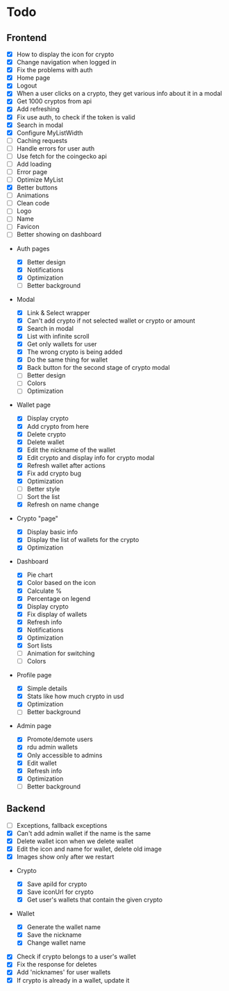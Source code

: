 # Todo

## Frontend

- [x] How to display the icon for crypto
- [x] Change navigation when logged in
- [x] Fix the problems with auth
- [x] Home page
- [x] Logout
- [x] When a user clicks on a crypto, they get various info about it in a modal
- [x] Get 1000 cryptos from api
- [x] Add refreshing
- [x] Fix use auth, to check if the token is valid
- [x] Search in modal
- [x] Configure MyListWidth
- [ ] Caching requests
- [ ] Handle errors for user auth
- [ ] Use fetch for the coingecko api
- [ ] Add loading
- [ ] Error page
- [ ] Optimize MyList
- [x] Better buttons
- [ ] Animations
- [ ] Clean code
- [ ] Logo
- [ ] Name
- [ ] Favicon
- [ ] Better showing on dashboard

- Auth pages

  - [x] Better design
  - [x] Notifications
  - [x] Optimization
  - [ ] Better background

- Modal

  - [x] Link & Select wrapper
  - [x] Can't add crypto if not selected wallet or crypto or amount
  - [x] Search in modal
  - [x] List with infinite scroll
  - [x] Get only wallets for user
  - [x] The wrong crypto is being added
  - [x] Do the same thing for wallet
  - [x] Back button for the second stage of crypto modal
  - [ ] Better design
  - [ ] Colors
  - [ ] Optimization

- Wallet page

  - [x] Display crypto
  - [x] Add crypto from here
  - [x] Delete crypto
  - [x] Delete wallet
  - [x] Edit the nickname of the wallet
  - [x] Edit crypto and display info for crypto modal
  - [x] Refresh wallet after actions
  - [x] Fix add crypto bug
  - [x] Optimization
  - [ ] Better style
  - [ ] Sort the list
  - [x] Refresh on name change

- Crypto "page"

  - [x] Display basic info
  - [x] Display the list of wallets for the crypto
  - [x] Optimization

- Dashboard

  - [x] Pie chart
  - [x] Color based on the icon
  - [x] Calculate %
  - [x] Percentage on legend
  - [x] Display crypto
  - [x] Fix display of wallets
  - [x] Refresh info
  - [x] Notifications
  - [x] Optimization
  - [x] Sort lists
  - [ ] Animation for switching
  - [ ] Colors

- Profile page

  - [x] Simple details
  - [x] Stats like how much crypto in usd
  - [x] Optimization
  - [ ] Better background

- Admin page
  - [x] Promote/demote users
  - [x] rdu admin wallets
  - [x] Only accessible to admins
  - [x] Edit wallet
  - [x] Refresh info
  - [x] Optimization
  - [ ] Better background

## Backend

- [ ] Exceptions, fallback exceptions
- [x] Can't add admin wallet if the name is the same
- [x] Delete wallet icon when we delete wallet
- [x] Edit the icon and name for wallet, delete old image
- [x] Images show only after we restart

- Crypto

  - [x] Save apiId for crypto
  - [x] Save iconUrl for crypto
  - [x] Get user's wallets that contain the given crypto

- Wallet

  - [x] Generate the wallet name
  - [x] Save the nickname
  - [x] Change wallet name

- [x] Check if crypto belongs to a user's wallet
- [x] Fix the response for deletes
- [x] Add 'nicknames' for user wallets
- [x] If crypto is already in a wallet, update it
